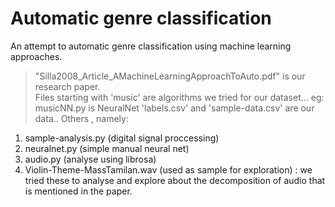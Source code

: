 # **Automatic genre classification**
An attempt to automatic genre classification using machine learning approaches. 

> "Silla2008_Article_AMachineLearningApproachToAuto.pdf" is our research paper.  
> Files starting with 'music' are algorithms we tried for our dataset... eg: musicNN.py is NeuralNet
> 'labels.csv' and 'sample-data.csv' are our data..
> Others , namely:
  1. sample-analysis.py (digital signal proccessing)
  2. neuralnet.py (simple manual neural net)
  3. audio.py (analyse using librosa)
  4. Violin-Theme-MassTamilan.wav (used as sample for exploration)
: we tried these to analyse and explore about the decomposition of audio that is mentioned in the paper.
